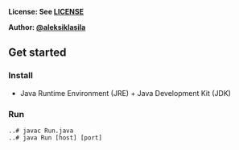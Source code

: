 **License: See [LICENSE](../../LICENSE)**

**Author: [@aleksiklasila](https://github.com/aleksiklasila)**

## Get started

### Install

* Java Runtime Environment (JRE) + Java Development Kit (JDK)

### Run
```
..# javac Run.java
..# java Run [host] [port]
```
